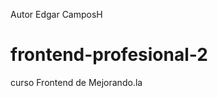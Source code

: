 Autor Edgar CamposH

frontend-profesional-2
======================

curso Frontend de Mejorando.la 
